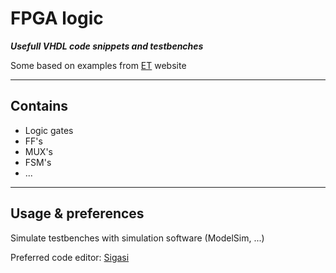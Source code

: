 # FPGA logic

***Usefull VHDL code snippets and testbenches***

Some based on examples from [ET](https://electronicstopper.blogspot.com) website

---

## Contains

* Logic gates
* FF's
* MUX's
* FSM's
* ...

---

## Usage & preferences

Simulate testbenches with simulation software (ModelSim, ...)

Preferred code editor: [Sigasi](https://www.sigasi.com/)

